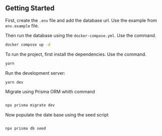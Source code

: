 ## Getting Started

First, create the `.env` file and add the database url. Use the example from `env.example` file.

Then run the database using the `docker-compose.yml`. Use the command.

```bash
docker compose up -d
```

To run the project, first install the dependencies. Use the command.

```bash
yarn 
```

Run the development server:

```bash
yarn dev
```
Migrate using Prisma ORM whith command

```bash

npx prisma migrate dev
```

Now populate the date base using the seed script

```bash

npx prisma db seed 
```









